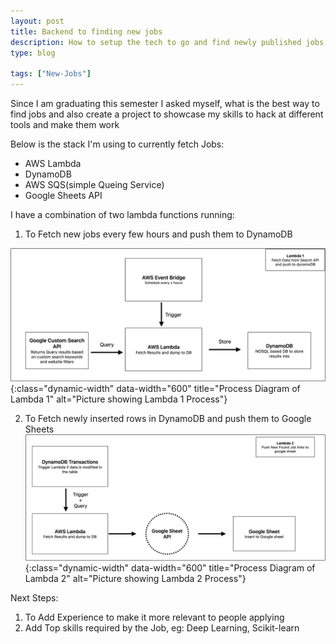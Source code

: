 ```yaml
---
layout: post
title: Backend to finding new jobs
description: How to setup the tech to go and find newly published jobs for you, I used a combinatino of Dynamo DB and AWS Lambda to setup a process that goes and finds newly published jobs every few hours
type: blog

tags: ["New-Jobs"]
---
```


Since I am graduating this semester I asked myself, what is the best way to find jobs and also create a project to showcase my skills to hack at different tools and make them work

Below is the stack I'm using to currently fetch Jobs:
* AWS Lambda
* DynamoDB
* AWS SQS(simple Queing Service)
* Google Sheets API

I have a combination of two lambda functions running:

1. To Fetch new jobs every few hours and push them to DynamoDB

![Lambda Function 1](/assets/images/find_jobs_lambda_1.jpeg){:class="dynamic-width" data-width="600" title="Process Diagram of Lambda 1" alt="Picture showing Lambda 1 Process"}

2. To Fetch newly inserted rows in DynamoDB and push them to Google Sheets
![Lambda Function 2](/assets/images/find_jobs_lambda_2.jpeg){:class="dynamic-width" data-width="600" title="Process Diagram of Lambda 2" alt="Picture showing Lambda 2 Process"}


Next Steps:
1. To Add Experience to make it more relevant to people applying 
2. Add Top skills required by the Job, eg: Deep Learning, Scikit-learn